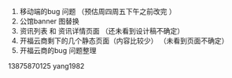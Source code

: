 1. 移动端的bug 问题 （预估周四周五下午之前改完 ）
2. 公馆banner 图替换
3. 资讯列表 和 资讯详情页面 （还未看到设计稿不确定）
4. 开福云商剩下的几个静态页面（内容比较少） （未看到页面不确定）
5. 开福云商的bug 问题整理

13875870125
yang1982 